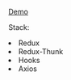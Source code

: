 [Demo](https://nomen1.github.io/test-task/)

Stack:
<li> Redux
<li> Redux-Thunk
<li> Hooks
<li> Axios
